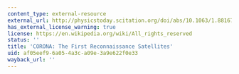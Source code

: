 ```yaml
---
content_type: external-resource
external_url: http://physicstoday.scitation.org/doi/abs/10.1063/1.881677
has_external_license_warning: true
license: https://en.wikipedia.org/wiki/All_rights_reserved
status: ''
title: 'CORONA: The First Reconnaissance Satellites'
uid: af05eef9-6a05-4a3c-a09e-3a9e622f0e33
wayback_url: ''
---
```

